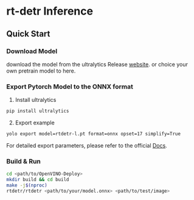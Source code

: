 # rt-detr Inference


## Quick Start

### Download Model
download the model from the ultralytics Release [website](https://github.com/ultralytics/assets/releases). or choice your own pretrain model to here.


### Export Pytorch Model to the ONNX format
1. Install ultralytics
```bash
pip install ultralytics
```

2. Export example

```bash
yolo export model=rtdetr-l.pt format=onnx opset=17 simplify=True
```
For detailed export parameters, please refer to the official [Docs](https://docs.ultralytics.com/modes/export/#arguments).

### Build & Run
```bash
cd <path/to/OpenVINO-Deploy>
mkdir build && cd build
make -j$(nproc)
rtdetr/rtdetr <path/to/your/model.onnx> <path/to/test/image>
```